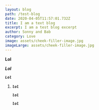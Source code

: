 ```yaml
---
layout: blog
path: /test-blog
date: 2020-04-05T11:57:01.732Z
title: I am a text blog
excerpt: I am a test blog excerpt
author: Sonny and Bab
category: Love
image: assets/cheek-filler-image.jpg
imageLarge: assets/cheek-filler-image.jpg
---
```

**Lol**

***Lol***

***`Lol`***

1. ***`lol`***

   ***`lol`***

   ***`lol`***